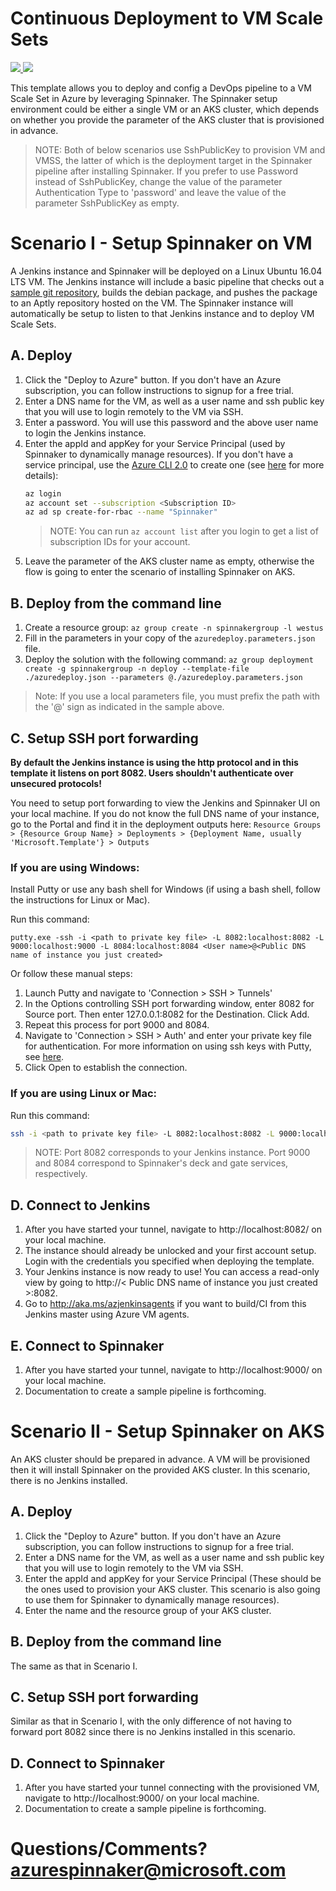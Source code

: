 # Continuous Deployment to VM Scale Sets

<a href="https://portal.azure.com/#create/Microsoft.Template/uri/https%3A%2F%2Fraw.githubusercontent.com%2Fazure%2Fazure-quickstart-templates%2Fmaster%2F301-spinnaker-vmss-or-aks%2Fazuredeploy.json" target="_blank">
  <img src="http://azuredeploy.net/deploybutton.png"/>
</a>
<a href="http://armviz.io/#/?load=https%3A%2F%2Fraw.githubusercontent.com%2Fazure%2Fazure-quickstart-templates%2Fmaster%2F301-spinnaker-vmss-or-aks%2Fazuredeploy.json" target="_blank">
  <img src="http://armviz.io/visualizebutton.png"/>
</a>

This template allows you to deploy and config a DevOps pipeline to a VM Scale Set in Azure by leveraging Spinnaker. The Spinnaker setup environment could be either a single VM or an AKS cluster, which depends on whether you provide the parameter of the AKS cluster that is provisioned in advance.

> NOTE: Both of below scenarios use SshPublicKey to provision VM and VMSS, the latter of which is the deployment target in the Spinnaker pipeline after installing Spinnaker. If you prefer to use Password instead of SshPublicKey, change the value of the parameter Authentication Type to 'password' and leave the value of the parameter SshPublicKey as empty.

# Scenario I - Setup Spinnaker on VM
A Jenkins instance and Spinnaker will be deployed on a Linux Ubuntu 16.04 LTS VM. The Jenkins instance will include a basic pipeline that checks out a [sample git repository](https://github.com/azure-devops/hello-karyon-rxnetty.git), builds the debian package, and pushes the package to an Aptly repository hosted on the VM. The Spinnaker instance will automatically be setup to listen to that Jenkins instance and to deploy VM Scale Sets.

## A. Deploy
1. Click the "Deploy to Azure" button. If you don't have an Azure subscription, you can follow instructions to signup for a free trial.
2. Enter a DNS name for the VM, as well as a user name and ssh public key that you will use to login remotely to the VM via SSH.
3. Enter a password. You will use this password and the above user name to login the Jenkins instance.
4. Enter the appId and appKey for your Service Principal (used by Spinnaker to dynamically manage resources). If you don't have a service principal, use the [Azure CLI 2.0](https://docs.microsoft.com/cli/azure/install-azure-cli) to create one (see [here](https://docs.microsoft.com/cli/azure/create-an-azure-service-principal-azure-cli?toc=%2fazure%2fazure-resource-manager%2ftoc.json) for more details):
    ```bash
    az login
    az account set --subscription <Subscription ID>
    az ad sp create-for-rbac --name "Spinnaker"
    ```
    > NOTE: You can run `az account list` after you login to get a list of subscription IDs for your account.
5. Leave the parameter of the AKS cluster name as empty, otherwise the flow is going to enter the scenario of installing Spinnaker on AKS.

## B. Deploy from the command line

1. Create a resource group: 
` az group create -n spinnakergroup -l westus `
2. Fill in the parameters in your copy of the ` azuredeploy.parameters.json ` file.
3. Deploy the solution with the following command: 
` az group deployment create -g spinnakergroup -n deploy --template-file ./azuredeploy.json --parameters @./azuredeploy.parameters.json `

  > Note: If you use a local parameters file, you must prefix the path with the '@' sign as indicated in the sample above.

## C. Setup SSH port forwarding
**By default the Jenkins instance is using the http protocol and in this template it listens on port 8082. Users shouldn't authenticate over unsecured protocols!**

You need to setup port forwarding to view the Jenkins and Spinnaker UI on your local machine. If you do not know the full DNS name of your instance, go to the Portal and find it in the deployment outputs here: `Resource Groups > {Resource Group Name} > Deployments > {Deployment Name, usually 'Microsoft.Template'} > Outputs`

### If you are using Windows:
Install Putty or use any bash shell for Windows (if using a bash shell, follow the instructions for Linux or Mac).

Run this command:
```
putty.exe -ssh -i <path to private key file> -L 8082:localhost:8082 -L 9000:localhost:9000 -L 8084:localhost:8084 <User name>@<Public DNS name of instance you just created>
```

Or follow these manual steps:
1. Launch Putty and navigate to 'Connection > SSH > Tunnels'
2. In the Options controlling SSH port forwarding window, enter 8082 for Source port. Then enter 127.0.0.1:8082 for the Destination. Click Add.
3. Repeat this process for port 9000 and 8084.
4. Navigate to 'Connection > SSH > Auth' and enter your private key file for authentication. For more information on using ssh keys with Putty, see [here](https://docs.microsoft.com/azure/virtual-machines/virtual-machines-linux-ssh-from-windows#create-a-private-key-for-putty).
1. Click Open to establish the connection.

### If you are using Linux or Mac:
Run this command:
```bash
ssh -i <path to private key file> -L 8082:localhost:8082 -L 9000:localhost:9000 -L 8084:localhost:8084 <User name>@<Public DNS name of instance you just created>
```
> NOTE: Port 8082 corresponds to your Jenkins instance. Port 9000 and 8084 correspond to Spinnaker's deck and gate services, respectively.

## D. Connect to Jenkins

1. After you have started your tunnel, navigate to http://localhost:8082/ on your local machine.
2. The instance should already be unlocked and your first account setup. Login with the credentials you specified when deploying the template.
3. Your Jenkins instance is now ready to use! You can access a read-only view by going to http://< Public DNS name of instance you just created >:8082.
4. Go to http://aka.ms/azjenkinsagents if you want to build/CI from this Jenkins master using Azure VM agents.

## E. Connect to Spinnaker 

1. After you have started your tunnel, navigate to http://localhost:9000/ on your local machine.
2. Documentation to create a sample pipeline is forthcoming.

# Scenario II - Setup Spinnaker on AKS
An AKS cluster should be prepared in advance. A VM will be provisioned then it will install Spinnaker on the provided AKS cluster. In this scenario, there is no Jenkins installed.

## A. Deploy
1. Click the "Deploy to Azure" button. If you don't have an Azure subscription, you can follow instructions to signup for a free trial.
2. Enter a DNS name for the VM, as well as a user name and ssh public key that you will use to login remotely to the VM via SSH.
3. Enter the appId and appKey for your Service Principal (These should be the ones used to provision your AKS cluster. This scenario is also going to use them for Spinnaker to dynamically manage resources).
4. Enter the name and the resource group of your AKS cluster.

## B. Deploy from the command line
The same as that in Scenario I.

## C. Setup SSH port forwarding
Similar as that in Scenario I, with the only difference of not having to forward port 8082 since there is no Jenkins installed in this scenario.

## D. Connect to Spinnaker
1. After you have started your tunnel connecting with the provisioned VM, navigate to http://localhost:9000/ on your local machine.
2. Documentation to create a sample pipeline is forthcoming.

# Questions/Comments? azurespinnaker@microsoft.com